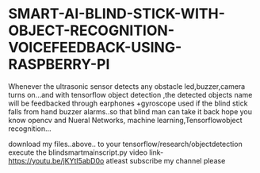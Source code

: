 # SMART-AI-BLIND-STICK-WITH-OBJECT-RECOGNITION-VOICEFEEDBACK-USING-RASPBERRY-PI
Whenever the ultrasonic sensor detects any obstacle led,buzzer,camera turns on...and with tensorflow object detection ,the detected objects name will be feedbacked through earphones +gyroscope used if the blind stick falls from hand buzzer alarms..so that blind man can take it back
hope you know opencv and Nueral Networks, machine learning,Tensorflowobject recognition...

download  my  files..above..
to your tensorflow/research/objectdetection
execute the blindsmartmainscript.py
video link-https://youtu.be/jKYtI5abD0o
atleast subscribe my channel please 
